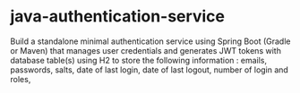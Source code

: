 # java-authentication-service
Build a standalone minimal authentication service using Spring Boot (Gradle or Maven) that manages user credentials and generates JWT tokens with database table(s) using H2  to store the following information : emails, passwords, salts, date of last login, date of last logout, number of login and roles,
